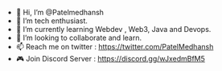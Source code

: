 - 👋 Hi, I’m @Patelmedhansh
- 👀 I’m tech enthusiast.
- 🌱 I’m currently learning Webdev , Web3, Java and Devops.
- 💞️ I’m looking to collaborate and learn.
- 📫 Reach me on twitter  : https://twitter.com/PatelMedhansh
- 🎮 Join Discord Server : https://discord.gg/wJxedmBfM5

<!---
Patelmedhansh/Patelmedhansh is a ✨ special ✨ repository because its `README.md` (this file) appears on your GitHub profile.
You can click the Preview link to take a look at your changes.
--->
